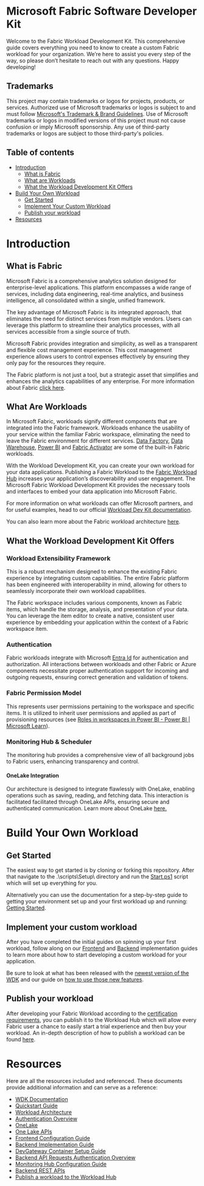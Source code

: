 
# Microsoft Fabric Software Developer Kit

Welcome to the Fabric Workload Development Kit. This comprehensive guide covers everything you need to know to create a custom Fabric workload for your organization. We’re here to assist you every step of the way, so please don’t hesitate to reach out with any questions. Happy developing!

## Trademarks

This project may contain trademarks or logos for projects, products, or services. Authorized use of Microsoft
trademarks or logos is subject to and must follow 
[Microsoft's Trademark & Brand Guidelines](https://www.microsoft.com/en-us/legal/intellectualproperty/trademarks/usage/general).
Use of Microsoft trademarks or logos in modified versions of this project must not cause confusion or imply Microsoft sponsorship.
Any use of third-party trademarks or logos are subject to those third-party's policies.

## Table of contents

- [Introduction](#introduction)
  - [What is Fabric](#what-is-fabric)
  - [What are Workloads](#what-are-workloads)
  - [What the Workload Development Kit Offers](#what-the-workload-development-kit-offers)
- [Build Your Own Workload](#build-your-own-workload)
  - [Get Started](#get-started)
  - [Implement Your Custom Workload](#implement-your-custom-workload)
  - [Publish your workload](#publish-you-workload)
- [Resources](#resources)

# Introduction

## What is Fabric

Microsoft Fabric is a comprehensive analytics solution designed for enterprise-level applications. This platform encompasses a wide range of services, including data engineering, real-time analytics, and business intelligence, all consolidated within a single, unified framework.

The key advantage of Microsoft Fabric is its integrated approach, that eliminates the need for distinct services from multiple vendors. Users can leverage this platform to streamline their analytics processes, with all services accessible from a single source of truth.

Microsoft Fabric provides integration and simplicity, as well as a transparent and flexible cost management experience. This cost management experience allows users to control expenses effectively by ensuring they only pay for the resources they require.

The Fabric platform is not just a tool, but a strategic asset that simplifies and enhances the analytics capabilities of any enterprise.
For more information about Fabric [click here](https://learn.microsoft.com/en-us/fabric/get-started/microsoft-fabric-overview).

## What Are Workloads

In Microsoft Fabric, workloads signify different components that are integrated into the Fabric framework. Workloads enhance the usability of your service within the familiar Fabric workspace, eliminating the need to leave the Fabric environment for different services. [Data Factory](https://learn.microsoft.com/en-us/fabric/data-factory/data-factory-overview), [Data Warehouse](https://learn.microsoft.com/en-us/fabric/data-warehouse/data-warehousing), [Power BI](https://learn.microsoft.com/en-us/power-bi/enterprise/service-premium-what-is) and [Fabric Activator](https://learn.microsoft.com/en-us/fabric/real-time-intelligence/data-activator/activator-introduction) are some of the built-in Fabric workloads.

With the Workload Development Kit, you can create your own workload for your data applications. Publishing a Fabric Workload to the [Fabric Workload Hub](https://learn.microsoft.com/en-us/fabric/workload-development-kit/more-workloads-add) increases your application’s discoverability and user engagement. The Microsoft Fabric Workload Development Kit provides the necessary tools and interfaces to embed your data application into Microsoft Fabric.

For more information on what workloads can offer Microsoft partners, and for useful examples, head to our official [Workload Dev Kit documentation](https://learn.microsoft.com/en-us/fabric/workload-development-kit/development-kit-overview).

You can also learn more about the Fabric workload architecture [here](https://learn.microsoft.com/en-us/fabric/workload-development-kit/workload-environment).

## What the Workload Development Kit Offers

### Workload Extensibility Framework
This is a robust mechanism designed to enhance the existing Fabric experience by integrating custom capabilities. The entire Fabric platform has been engineered with interoperability in mind, allowing for others to seamlessly incorporate their own workload capabilities. 

The Fabric workspace includes various components, known as Fabric items, which handle the storage, analysis, and presentation of your data. You can leverage the item editor to create a native, consistent user experience by embedding your application within the context of a Fabric workspace item.

### Authentication
Fabric workloads integrate with Microsoft [Entra Id](https://learn.microsoft.com/en-us/entra/fundamentals/whatis) for authentication and authorization. All interactions between workloads and other Fabric or Azure components necessitate proper authentication support for incoming and outgoing requests, ensuring correct generation and validation of tokens.

### Fabric Permission Model
This represents user permissions pertaining to the workspace and specific items. It is utilized to inherit user permissions and applied as part of provisioning resources (see [Roles in workspaces in Power BI - Power BI | Microsoft Learn](https://learn.microsoft.com/power-bi/collaborate-share/service-roles-new-workspaces)).

### Monitoring Hub & Scheduler
The monitoring hub provides a comprehensive view of all background jobs to Fabric users, enhancing transparency and control.

#### OneLake Integration
Our architecture is designed to integrate flawlessly with OneLake, enabling operations such as saving, reading, and fetching data. This interaction is facilitated facilitated through OneLake APIs, ensuring secure and authenticated communication. Learn more about OneLake [here.](https://learn.microsoft.com/en-us/fabric/onelake/onelake-overview)

# Build Your Own Workload

## Get Started

The easiest way to get started is by cloning or forking this repository. After that navigate to the .\scripts\Setup\ directory and run the [Start.ps1](./scripts/Setup/Setup.ps1) script which will set up everything for you.

Alternatively you can use the documentation for a step-by-step guide to getting your environment set up and your first workload up and running: [Getting Started](/docs/WDKv2-Setup.md).

## Implement your custom workload

After you have completed the initial guides on spinning up your first workload, follow along on our [Frontend](https://learn.microsoft.com/en-us/fabric/workload-development-kit/extensibility-front-end) and [Backend](https://learn.microsoft.com/en-us/fabric/workload-development-kit/extensibility-back-end) implementation guides to learn more about how to start developing a custom workload for your application. 

Be sure to look at what has been released with the [newest version of the WDK](/docs/WDKv2-Introduction.md) and our guide on [how to use those new features](docs/WDKv2-How-To.md).

## Publish your workload

After developing your Fabric Workload according to the [certification requirements](https://learn.microsoft.com/en-us/fabric/workload-development-kit/publish-workload-requirements), you can publish it to the Workload Hub which will allow every Fabric user a chance to easily start a trial experience and then buy your workload. An in-depth description of how to publish a workload can be found [here](https://learn.microsoft.com/en-us/fabric/workload-development-kit/publish-workload-flow).

# Resources

Here are all the resources included and referenced. These documents provide additional information and can serve as a reference:
* [WDK Documentation](https://learn.microsoft.com/en-us/fabric/workload-development-kit/)
* [Quickstart Guide](/docs/WDKv2-Setup.md)
* [Workload Architecture](https://learn.microsoft.com/en-us/fabric/workload-development-kit/workload-environment)
* [Authentication Overview](https://learn.microsoft.com/en-us/fabric/workload-development-kit/authentication-concept)
* [OneLake](https://learn.microsoft.com/en-us/fabric/onelake/onelake-overview)
* [One Lake APIs](https://learn.microsoft.com/en-us/fabric/onelake/onelake-access-api)
* [Frontend Configuration Guide](https://learn.microsoft.com/en-us/fabric/workload-development-kit/extensibility-front-end)
* [Backend Implementation Guide](https://learn.microsoft.com/en-us/fabric/workload-development-kit/extensibility-back-end)
* [DevGateway Container Setup Guide](/tools/DevGatewayContainer/README.md)
* [Backend API Requests Authentication Overview](https://learn.microsoft.com/en-us/fabric/workload-development-kit/back-end-authentication)
* [Monitoring Hub Configuration Guide](https://learn.microsoft.com/en-us/fabric/workload-development-kit/monitoring-hub)
* [Backend REST APIs](https://go.microsoft.com/fwlink/?linkid=2271986)
* [Publish a workload to the Workload Hub](https://learn.microsoft.com/en-us/fabric/workload-development-kit/publish-workload-flow)
